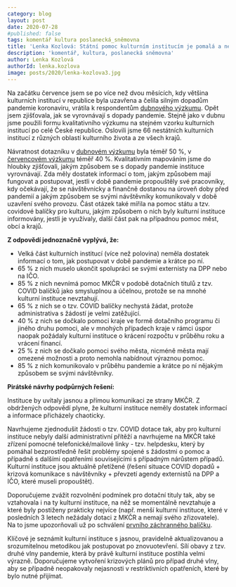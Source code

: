 ```yaml
---
category: blog
layout: post
date: 2020-07-28
#published: false
tags: komentář kultura poslanecká_sněmovna
title: 'Lenka Kozlová: Státní pomoc kulturním institucím je pomalá a nedostatečná, jejich znovuuzavření by bylo pro většinu likvidační'
description: 'komentář, kultura, poslanecká sněmovna'
author: Lenka Kozlová
authorId: lenka.kozlova
image: posts/2020/lenka-kozlova3.jpg
---
```


Na začátku července jsem se po více než dvou měsících, kdy většina kulturních institucí v republice byla uzavřena a čelila silným dopadům pandemie koronaviru, vrátila k respondentům [dubnového výzkumu](https://www.piratskelisty.cz/clanek-3172-piratka-kozlova-navrhla-5-opatreni-pro-podporu-kulturnich-organizaci). Opět jsem zjišťovala, jak se vyrovnávají s dopady pandemie. Stejně jako v dubnu jsme použili formu kvalitativního výzkumu na stejném vzorku kulturních institucí po celé České republice. Oslovili jsme 66 nestátních kulturních institucí z různých oblastí kulturního života a ze všech krajů. 

Návratnost dotazníku v [dubnovém výzkumu](https://drive.google.com/file/d/1HXMCxyX_pV_mrFxxWtvIfD6YOGScX9Xr/view) byla téměř 50 %, v [červencovém výzkumu](https://drive.google.com/file/d/1OFrHi5_jJAwZnZawfYR2GFyS6M20RAVE/view) téměř 40 %. Kvalitativním mapováním jsme do hloubky zjišťovali, jakým způsobem se s dopady pandemie instituce vyrovnávají. Zda měly dostatek informací o tom, jakým způsobem mají fungovat a postupovat, jestli v době pandemie propouštěly své pracovníky, kdy očekávají, že se návštěvnicky a finančně dostanou na úroveň doby před pandemií a jakým způsobem se svými návštěvníky komunikovaly v době uzavření svého provozu. Část otázek také mířila na pomoc státu a tzv. covidové balíčky pro kulturu, jakým způsobem o nich byly kulturní instituce informovány, jestli je využívaly, další část pak na případnou pomoc měst, obcí a krajů. 

**Z odpovědí jednoznačně vyplývá, že:**

* Velká část kulturních institucí (více než polovina) neměla dostatek informací o tom, jak postupovat v době pandemie a krátce po ní.
* 65 % z nich muselo ukončit spolupráci se svými externisty na DPP nebo na IČO.
* 85 % z nich nevnímá pomoc MKČR v podobě dotačních titulů z tzv. COVID balíčků jako smysluplnou a účelnou, protože se na mnohé kulturní instituce nevztahují.
* 65 % z nich se o tzv. COVID balíčky nechystá žádat, protože administrativa s žádostí je velmi zatěžující.
* 40 % z nich se dočkalo pomoci kraje ve formě dotačního programu či jiného druhu pomoci, ale v mnohých případech kraje v rámci úspor naopak požádaly kulturní instituce o krácení rozpočtu v průběhu roku a vrácení financí.
* 25 % z nich se dočkalo pomoci svého města, nicméně města mají omezené možnosti a proto nemohla nabídnout výraznou pomoc.
* 85 % z nich komunikovalo v průběhu pandemie a krátce po ní nějakým způsobem se svými návštěvníky.
 

**Pirátské návrhy podpůrných řešení:**

Instituce by uvítaly jasnou a přímou komunikaci ze strany MKČR. Z obdržených odpovědí plyne, že kulturní instituce neměly dostatek informací a informace přicházely chaoticky. 

Navrhujeme zjednodušit žádosti o tzv. COVID dotace tak, aby pro kulturní instituce nebyly další administrativní přítěží a navrhujeme na MKČR také zřízení pomocné telefonické/mailové linky - tzv. helpdesku, který by pomáhal bezprostředně řešit problémy spojené s žádostmi o pomoc a případně s dalšími opatřeními souvisejícími s případným nárůstem případů. Kulturní instituce jsou aktuálně přetížené (řešení situace COVID dopadů + krizová komunikace s návštěvníky + převzetí agendy externistů na DPP a IČO, které museli propouštět).

Doporučujeme zvážit rozvolnění podmínek pro dotační tituly tak, aby se vztahovala i na ty kulturní instituce, na něž se momentálně nevztahuje a které byly postiženy prakticky nejvíce (např. menší kulturní instituce, které v posledních 3 letech nežádaly dotaci z MKČR a nemají svého zřizovatele). Na to jsme upozorňovali už po schválení [prvního záchranného balíčku](https://www.piratskelisty.cz/clanek-3072-pirati-chteji-dostupnejsi-podporu-pro-male-kulturni-projekty-z-grantu-ministerstva-kultury). 

Klíčové je seznámit kulturní instituce s jasnou, pravidelně  aktualizovanou  a srozumitelnou metodikou jak postupovat po znovuotevření. Sílí obavy z tzv. druhé vlny pandemie, která by právě kulturní instituce postihla velmi výrazně. Doporučujeme vytvoření krizových plánů pro případ druhé vlny, aby se případně neopakovaly nejasnosti v restriktivních opatřeních, které by bylo nutné přijímat. 
